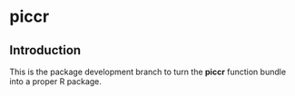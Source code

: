 # piccr

## Introduction

This is the package development branch to turn the **piccr** function bundle into a proper R package.
